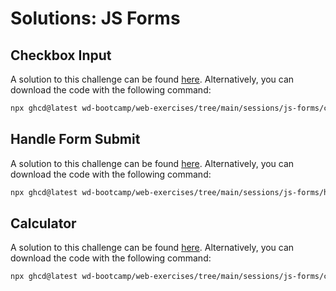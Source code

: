 # Solutions: JS Forms

## Checkbox Input

A solution to this challenge can be found [here](https://github.com/wd-bootcamp/web-exercises/tree/main/sessions/js-forms/checkbox-input_solution). Alternatively, you can download the code with the following command:

```bash
npx ghcd@latest wd-bootcamp/web-exercises/tree/main/sessions/js-forms/checkbox-input_solution
```

## Handle Form Submit

A solution to this challenge can be found [here](https://github.com/wd-bootcamp/web-exercises/tree/main/sessions/js-forms/handle-form-submit_solution). Alternatively, you can download the code with the following command:

```bash
npx ghcd@latest wd-bootcamp/web-exercises/tree/main/sessions/js-forms/handle-form-submit_solution
```

## Calculator

A solution to this challenge can be found [here](https://github.com/wd-bootcamp/web-exercises/tree/main/sessions/js-forms/calculator_solution). Alternatively, you can download the code with the following command:

```bash
npx ghcd@latest wd-bootcamp/web-exercises/tree/main/sessions/js-forms/calculator_solution
```
